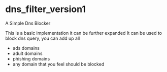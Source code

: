 # dns_filter_version1
A Simple Dns Blocker

This is a basic implementation it can be further expanded
It can be used to block dns query, you can add up all
- ads domains
- adult domains
- phishing domains
- any domain that you feel should be blocked
